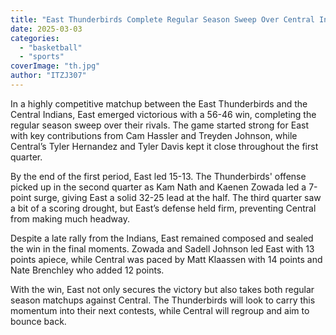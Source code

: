 ```yaml
---
title: "East Thunderbirds Complete Regular Season Sweep Over Central Indians with 56-46 Win"
date: 2025-03-03
categories: 
  - "basketball"
  - "sports"
coverImage: "th.jpg"
author: "ITZJ307"
---
```


In a highly competitive matchup between the East Thunderbirds and the Central Indians, East emerged victorious with a 56-46 win, completing the regular season sweep over their rivals. The game started strong for East with key contributions from Cam Hassler and Treyden Johnson, while Central’s Tyler Hernandez and Tyler Davis kept it close throughout the first quarter.

By the end of the first period, East led 15-13. The Thunderbirds' offense picked up in the second quarter as Kam Nath and Kaenen Zowada led a 7-point surge, giving East a solid 32-25 lead at the half. The third quarter saw a bit of a scoring drought, but East’s defense held firm, preventing Central from making much headway.

Despite a late rally from the Indians, East remained composed and sealed the win in the final moments. Zowada and Sadell Johnson led East with 13 points apiece, while Central was paced by Matt Klaassen with 14 points and Nate Brenchley who added 12 points.

With the win, East not only secures the victory but also takes both regular season matchups against Central. The Thunderbirds will look to carry this momentum into their next contests, while Central will regroup and aim to bounce back.
